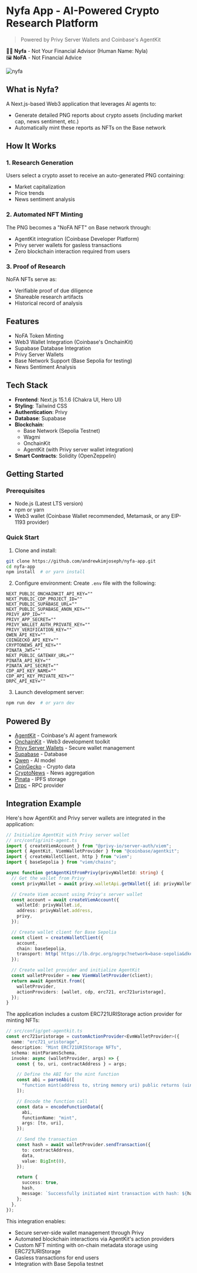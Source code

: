 # Nyfa App - AI-Powered Crypto Research Platform
> Powered by Privy Server Wallets and Coinbase's AgentKit

👧🏾 **Nyfa** - Not Your Financial Advisor (Human Name: Nyla)  
🖼️ **NoFA** - Not Financial Advice

![nyfa](https://github.com/user-attachments/assets/3e14c649-5050-4a62-8f45-54bce4fc2af4)

## What is Nyfa?
A Next.js-based Web3 application that leverages AI agents to:
- Generate detailed PNG reports about crypto assets (including market cap, news sentiment, etc.)
- Automatically mint these reports as NFTs on the Base network

## How It Works

### 1. Research Generation
Users select a crypto asset to receive an auto-generated PNG containing:
- Market capitalization
- Price trends
- News sentiment analysis

### 2. Automated NFT Minting
The PNG becomes a "NoFA NFT" on Base network through:
- AgentKit integration (Coinbase Developer Platform)
- Privy server wallets for gasless transactions
- Zero blockchain interaction required from users

### 3. Proof of Research
NoFA NFTs serve as:
- Verifiable proof of due diligence
- Shareable research artifacts
- Historical record of analysis

## Features

- NoFA Token Minting
- Web3 Wallet Integration (Coinbase's OnchainKit)
- Supabase Database Integration
- Privy Server Wallets
- Base Network Support (Base Sepolia for testing)
- News Sentiment Analysis


## Tech Stack

- **Frontend**: Next.js 15.1.6 (Chakra UI, Hero UI)
- **Styling**: Tailwind CSS
- **Authentication**: Privy
- **Database**: Supabase
- **Blockchain**:
  - Base Network (Sepolia Testnet)
  - Wagmi
  - OnchainKit
  - AgentKit (with Privy server wallet integration)
- **Smart Contracts**: Solidity (OpenZeppelin)


## Getting Started

### Prerequisites
- Node.js (Latest LTS version)
- npm or yarn
- Web3 wallet (Coinbase Wallet recommended, Metamask, or any EIP-1193 provider)

### Quick Start
1. Clone and install:
```bash
git clone https://github.com/andrewkimjoseph/nyfa-app.git
cd nyfa-app
npm install  # or yarn install
```

2. Configure environment:
Create `.env` file with the following:
```env
NEXT_PUBLIC_ONCHAINKIT_API_KEY=""
NEXT_PUBLIC_CDP_PROJECT_ID=""
NEXT_PUBLIC_SUPABASE_URL=""
NEXT_PUBLIC_SUPABASE_ANON_KEY=""
PRIVY_APP_ID=""
PRIVY_APP_SECRET=""
PRIVY_WALLET_AUTH_PRIVATE_KEY=""
PRIVY_VERIFICATION_KEY=""
QWEN_API_KEY=""
COINGECKO_API_KEY=""
CRYPTONEWS_API_KEY=""
PINATA_JWT=""
NEXT_PUBLIC_GATEWAY_URL=""
PINATA_API_KEY=""
PINATA_API_SECRET=""
CDP_API_KEY_NAME=""
CDP_API_KEY_PRIVATE_KEY=""
DRPC_API_KEY=""
```

3. Launch development server:
```bash
npm run dev  # or yarn dev
```

## Powered By
- [AgentKit](https://docs.cdp.coinbase.com/agentkit/docs/welcome) - Coinbase's AI agent framework
- [OnchainKit](https://portal.cdp.coinbase.com/products/onchainkit) - Web3 development toolkit
- [Privy Server Wallets](https://docs.privy.io/guide/server-wallets/) - Secure wallet management
- [Supabase](https://supabase.com/) - Database
- [Qwen](https://bailian.console.alibabacloud.com/) - AI model
- [CoinGecko](https://www.coingecko.com/) - Crypto data
- [CryptoNews](https://cryptonews-api.com/) - News aggregation
- [Pinata](https://www.pinata.cloud/) - IPFS storage
- [Drpc](https://drpc.org/) - RPC provider

## Integration Example

Here's how AgentKit and Privy server wallets are integrated in the application:

```typescript
// Initialize AgentKit with Privy server wallet
// src/config/init-agent.ts
import { createViemAccount } from "@privy-io/server-auth/viem";
import { AgentKit, ViemWalletProvider } from "@coinbase/agentkit";
import { createWalletClient, http } from "viem";
import { baseSepolia } from "viem/chains";

async function getAgentKitFromPrivy(privyWalletId: string) {
  // Get the wallet from Privy
  const privyWallet = await privy.walletApi.getWallet({ id: privyWalletId });

  // Create Viem account using Privy's server wallet
  const account = await createViemAccount({
    walletId: privyWallet.id,
    address: privyWallet.address,
    privy,
  });

  // Create wallet client for Base Sepolia
  const client = createWalletClient({
    account,
    chain: baseSepolia,
    transport: http(`https://lb.drpc.org/ogrpc?network=base-sepolia&dkey=${process.env.DRPC_API_KEY}`),
  });

  // Create wallet provider and initialize AgentKit
  const walletProvider = new ViemWalletProvider(client);
  return await AgentKit.from({
    walletProvider,
    actionProviders: [wallet, cdp, erc721, erc721uristorage],
  });
}
```

The application includes a custom ERC721URIStorage action provider for minting NFTs:

```typescript
// src/config/get-agentkit.ts
const erc721uristorage = customActionProvider<EvmWalletProvider>({
  name: "erc721_uristorage",
  description: "Mint ERC721URIStorage NFTs",
  schema: mintParamsSchema,
  invoke: async (walletProvider, args) => {
    const { to, uri, contractAddress } = args;

    // Define the ABI for the mint function
    const abi = parseAbi([
      "function mint(address to, string memory uri) public returns (uint256)",
    ]);

    // Encode the function call
    const data = encodeFunctionData({
      abi,
      functionName: "mint",
      args: [to, uri],
    });

    // Send the transaction
    const hash = await walletProvider.sendTransaction({
      to: contractAddress,
      data,
      value: BigInt(0),
    });

    return {
      success: true,
      hash,
      message: `Successfully initiated mint transaction with hash: ${hash}`,
    };
  },
});
```

This integration enables:
- Secure server-side wallet management through Privy
- Automated blockchain interactions via AgentKit's action providers
- Custom NFT minting with on-chain metadata storage using ERC721URIStorage
- Gasless transactions for end users
- Integration with Base Sepolia testnet
